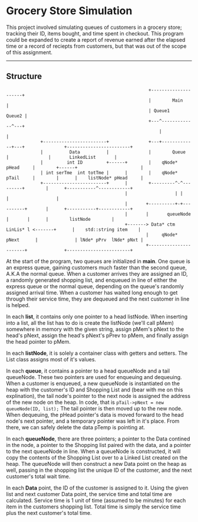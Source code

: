 # Grocery Store Simulation

This project involved simulating queues of customers in a grocery store; tracking their ID, items bought, and time spent in checkout. This program could be expanded to create a report of revenue earned after the elapsed time or a record of reciepts from customers, but that was out of the scope of this assignment.

---

## Structure

```
                                                      +---------------------+
                                                      |        Main         |
                                                      | Queue1       Queue2 |
                                                      +---^-------------^---+
                                                          |             |    
             +------------------------+               +---+-------------+---+               +------------------------+
             |          Data          |               |        Queue        |               |       LinkedList       |
             |         int ID         +------+        |    qNode* pHead     |        +------+                        |
             | int serTme  int totTme |      |        |    qNode* pTail     |        |      |    listNode* pHead     |
             +------------------------+      |        +---------^-^---------+        |      +-----------^------------+
                                             |                  | |                  |                  |
                                             |       +----------+-+----------+       |      +-----------+------------+
                                             |       |       queueNode       |       |      |        listNode        |
                                             +-------> Data* ctm   LinLis* l <-------+      |    std::string item    |
                                                     |     qNode* pNext      |              | lNde* pPrv  lNde* pNxt |
                                                     +-----------------------+              +------------------------+

```

At the start of the program, two queues are initialized in **main**. One queue is an express queue, gaining customers much faster than the second queue, A.K.A the normal queue. When a customer arrives they are assigned an ID, a randomly generated shopping list, and enqueued in line of either the express queue or the normal queue, depending on the queue's randomly assigned arrival time. When a customer has waited long enough to get through their service time, they are dequeued and the next customer in line is helped.

In each **list**, it contains only one pointer to a head listNode. When inserting into a list, all the list has to do is create the listNode (we'll call pMem) somewhere in memory with the given string, assign pMem's pNext to the head's pNext, assign the head's pNext's pPrev to pMem, and finally assign the head pointer to pMem.

In each **listNode**, it is solely a container class with getters and setters. The List class assigns most of it's values.

In each **queue**, it contains a pointer to a head queueNode and a tail queueNode. These two pointers are used for enqueuing and dequeuing. When a customer is enqueued, a new queueNode is instantiated on the heap with the customer's ID and Shopping List and (bear with me on this explination), the tail node's pointer to the next node is assigned the address of the new node on the heap. In code, that is `pTail->pNext = new queueNode(ID, list);` The tail pointer is then moved up to the new node. When dequeuing, the pHead pointer's data is moved forward to the head node's next pointer, and a temporary pointer was left in it's place. From there, we can safely delete the data pTemp is pointing at.

In each **queueNode**, there are three pointers; a pointer to the Data contined in the node, a pointer to the Shopping list paired with the data, and a pointer to the next queueNode in line. When a queueNode is constructed, it will copy the contents of the Shopping List over to a Linked List created on the heap. The queueNode will then construct a new Data point on the heap as well, passing in the shopping list the unique ID of the customer, and the next customer's total wait time.

In each **Data** point, the ID of the customer is assigned to it. Using the given list and next customer Data point, the service time and total time are calculated. Service time is 1 unit of time (assumed to be minutes) for each item in the customers shopping list. Total time is simply the service time plus the next customer's total time.
